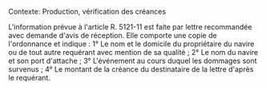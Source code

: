 Contexte: Production, vérification des créances

L'information prévue à l'article R. 5121-11 est faite par lettre recommandée avec demande d'avis de réception. Elle comporte une copie de l'ordonnance et indique : 1° Le nom et le domicile du propriétaire du navire ou de tout autre requérant avec mention de sa qualité ; 2° Le nom du navire et son port d'attache ; 3° L'événement au cours duquel les dommages sont survenus ; 4° Le montant de la créance du destinataire de la lettre d'après le requérant.